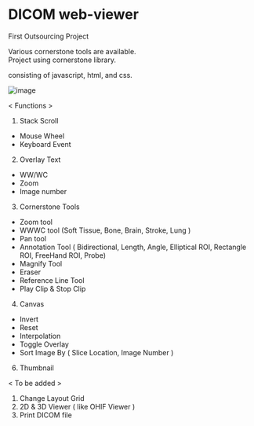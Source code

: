 # DICOM web-viewer
First Outsourcing Project

Various cornerstone tools are available.
<br />Project using cornerstone library.

consisting of javascript, html, and css.

![image](https://user-images.githubusercontent.com/44565579/109736097-3de58780-7c07-11eb-93de-1a2051b7f5b3.png)

< Functions >
1. Stack Scroll
 - Mouse Wheel
 - Keyboard Event
 
2. Overlay Text
 - WW/WC
 - Zoom
 - Image number
 
3. Cornerstone Tools
 - Zoom tool
 - WWWC tool
  (Soft Tissue, Bone, Brain, Stroke, Lung )
 - Pan tool
 - Annotation Tool 
 ( Bidirectional, Length, Angle, Elliptical ROI, Rectangle ROI, FreeHand ROI, Probe)
 - Magnify Tool
 - Eraser
 - Reference Line Tool
 - Play Clip & Stop Clip
 
4. Canvas
 - Invert
 - Reset
 - Interpolation
 - Toggle Overlay
 - Sort Image By ( Slice Location, Image Number )
 
6. Thumbnail 

< To be added >
1. Change Layout Grid
2. 2D & 3D Viewer ( like OHIF Viewer )
3. Print DICOM file
